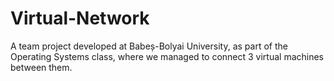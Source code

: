 # Virtual-Network
A team project developed at Babeș-Bolyai University, as part of the Operating Systems class, where we managed to connect 3 virtual machines between them.
